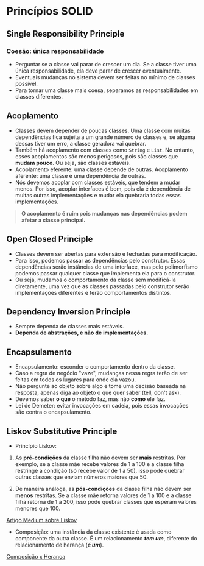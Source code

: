 
# Princípios SOLID

## Single Responsibility Principle

### Coesão: única responsabilidade

- Perguntar se a classe vai parar de crescer um dia. Se a classe tiver uma única responsabilidade, ela deve parar de crescer eventualmente.
- Eventuais mudanças no sistema devem ser feitas no mínimo de classes possível.
- Para tornar uma classe mais coesa, separamos as responsabilidades em classes diferentes.

## Acoplamento 

- Classes devem depender de poucas classes. Uma classe com muitas dependências fica sujeita a um grande número de classes e, se alguma dessas tiver um erro, a classe geradora vai quebrar.
- Também há acoplamento com classes como `String` e `List`. No entanto, esses acoplamentos são menos perigosos, pois são classes que **mudam pouco**. Ou seja, são classes estáveis.
- Acoplamento eferente: uma classe depende de outras. Acoplamento aferente: uma classe é uma dependência de outras.
- Nós devemos acoplar com classes estáveis, que tendem a mudar menos. Por isso, acoplar interfaces é bom, pois ela é dependência de muitas outras implementações e mudar ela quebraria todas essas implementações.

> **O acoplamento é ruim pois mudanças nas dependências podem afetar a classe principal.**

## Open Closed Principle

- Classes devem ser abertas para extensão e fechadas para modificação.
- Para isso, podemos passar as dependências pelo construtor. Essas dependências serão instâncias de uma interface, mas pelo polimorfismo podemos passar qualquer classe que implementa ela para o construtor.
- Ou seja, mudamos o comportamento da classe sem modificá-la diretamente, uma vez que as classes passadas pelo construtor serão implementações diferentes e terão comportamentos distintos.

## Dependency Inversion Principle

- Sempre dependa de classes mais estáveis.
- **Dependa de abstrações, e não de implementações.**

## Encapsulamento

- Encapsulamento: esconder o comportamento dentro da classe.
- Caso a regra de negócio "vaze", mudanças nessa regra terão de ser feitas em todos os lugares para onde ela vazou.
- Não pergunte ao objeto sobre algo e tome uma decisão baseada na resposta, apenas diga ao objeto o que quer saber (tell, don't ask). 
- Devemos saber **o que** o método faz, mas não **como** ele faz.
- Lei de Demeter: evitar invocações em cadeia, pois essas invocações são contra o encapsulamento.

## Liskov Substitutive Principle

- Princípio Liskov:

1. As **pré-condições** da classe filha não devem ser **mais** restritas. Por exemplo, se a classe mãe recebe valores de 1 a 100 e a classe filha restringe a condição (só recebe valor de 1 a 50), isso pode quebrar outras classes que enviam números maiores que 50.

2. De maneira análoga, as **pós-condições** da classe filha não devem ser **menos** restritas. Se a classe mãe retorna valores de 1 a 100 e a classe filha retorna de 1 a 200, isso pode quebrar classes que esperam valores menores que 100.

[Artigo Medium sobre Liskov](https://medium.com/@tbaragao/solid-l-s-p-liskov-substitution-principle-3a31c3a7b49e)

- Composição: uma instância da classe existente é usada como componente da outra classe. É um relacionamento ***tem um***, diferente do relacionamento de herança (***é um***).

[Composição x Herança](https://en.wikipedia.org/wiki/Composition_over_inheritance)
